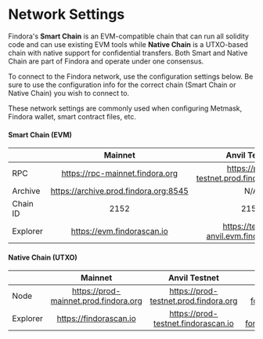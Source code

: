 # Network Settings

Findora's **Smart Chain** is an EVM-compatible chain that can run all solidity code and can use existing EVM tools while **Native Chain** is a UTXO-based chain with native support for confidential transfers. Both Smart and Native Chain are part of Findora and operate under one consensus.

To connect to the Findora network, use the configuration settings below. Be sure to use the configuration info for the correct chain (Smart Chain or Native Chain) you wish to connect to.

These network settings are commonly used when configuring Metmask, Findora wallet, smart contract files, etc.

#### Smart Chain (EVM)

|          |                Mainnet                |                Anvil Testnet               |               Forge Testnet              |
| -------- | :-----------------------------------: | :----------------------------------------: | :--------------------------------------: |
| RPC      |    https://rpc-mainnet.findora.org    | https://prod-testnet.prod.findora.org:8545 | https://prod-forge.prod.findora.org:8545 |
| Archive  | https://archive.prod.findora.org:8545 |                     N/A                    |                    N/A                   |
| Chain ID |                  2152                 |                    2153                    |                   2154                   |
| Explorer |       https://evm.findorascan.io      |  https://testnet-anvil.evm.findorascan.io  | https://testnet-forge.evm.findorascan.io |

#### Native Chain (UTXO)

|          |                Mainnet                |             Anvil Testnet             |               Forge Testnet              |
| -------- | :-----------------------------------: | :-----------------------------------: | :--------------------------------------: |
| Node     | https://prod-mainnet.prod.findora.org | https://prod-testnet.prod.findora.org |    https://prod-forge.prod.findora.org   |
| Explorer |         https://findorascan.io        |  https://prod-testnet.findorascan.io  | https://testnet-forge.evm.findorascan.io |
